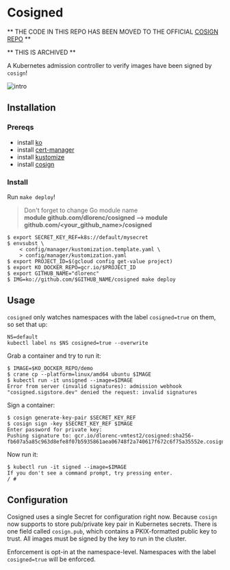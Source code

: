 # Cosigned

** THE CODE IN THIS REPO HAS BEEN MOVED TO THE OFFICIAL [COSIGN REPO](https://github.com/sigstore/cosign) **

** THIS IS ARCHIVED **

A Kubernetes admission controller to verify images have been signed by `cosign`!

![intro](images/demo.gif)

## Installation

### Prereqs

* install [ko](https://github.com/google/ko)
* install [cert-manager](https://cert-manager.io/docs/installation/kubernetes/)
* install [kustomize](https://kustomize.io/)
* install [cosign](https://github.com/sigstore/cosign)

### Install

Run `make deploy`!

> Don't forget to change Go module name <br/>
> **module github.com/dlorenc/cosigned --> module github.com/<your_github_name>/cosigned**

```shell
$ export SECRET_KEY_REF=k8s://default/mysecret
$ envsubst \
    < config/manager/kustomization.template.yaml \
    > config/manager/kustomization.yaml
$ export PROJECT_ID=$(gcloud config get-value project)
$ export KO_DOCKER_REPO=gcr.io/$PROJECT_ID
$ export GITHUB_NAME="dlorenc"
$ IMG=ko://github.com/$GITHUB_NAME/cosigned make deploy
```

## Usage

`cosigned` only watches namespaces with the label `cosigned=true` on them, so set that up:

```shell
NS=default
kubectl label ns $NS cosigned=true --overwrite
```

Grab a container and try to run it:

```shell
$ IMAGE=$KO_DOCKER_REPO/demo
$ crane cp --platform=linux/amd64 ubuntu $IMAGE
$ kubectl run -it unsigned --image=$IMAGE
Error from server (invalid signatures): admission webhook "cosigned.sigstore.dev" denied the request: invalid signatures
```

Sign a container:

```
$ cosign generate-key-pair $SECRET_KEY_REF
$ cosign sign -key $SECRET_KEY_REF $IMAGE
Enter password for private key:
Pushing signature to: gcr.io/dlorenc-vmtest2/cosigned:sha256-fb607a5a85c963d8efe8f07b5935861aea06748f2a740617f672c6f75a35552e.cosign
```

Now run it:

```shell
$ kubectl run -it signed --image=$IMAGE
If you don't see a command prompt, try pressing enter.
/ # 
```

## Configuration

Cosigned uses a single Secret for configuration right now. Because `cosign` now supports to store pub/private key pair in Kubernetes secrets.
There is one field called `cosign.pub`, which contains a PKIX-formatted public key to trust.
All images must be signed by the key to run in the cluster.

Enforcement is opt-in at the namespace-level.
Namespaces with the label `cosigned=true` will be enforced.
